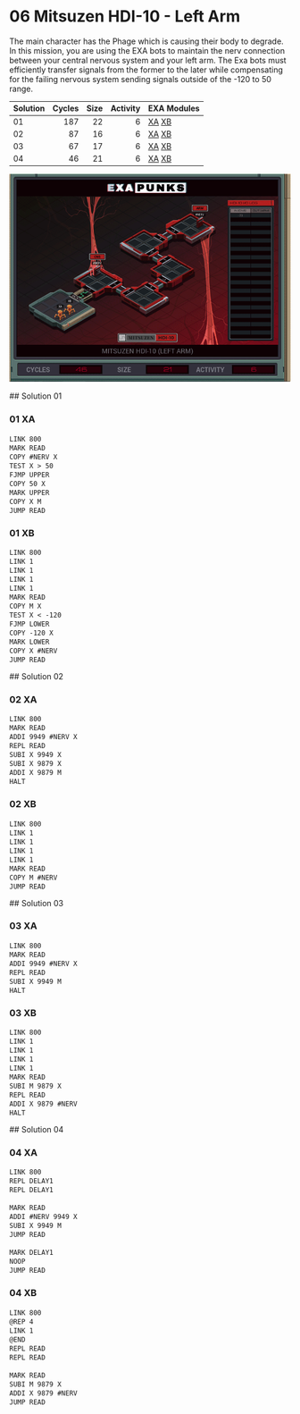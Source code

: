 # 06 Mitsuzen HDI-10 - Left Arm

The main character has the Phage which is causing their body to degrade. In this mission, you are using the EXA bots to maintain the nerv connection between your central nervous system and your left arm. The Exa bots must efficiently transfer signals from the former to the later while compensating for the failing nervous system sending signals outside of the -120 to 50 range.

| Solution | Cycles | Size | Activity | EXA Modules|
|:---------|-------:|-----:|---------:|------------|
| 01       |    187 |   22 |        6 | [XA](#01-xa) [XB](#01-xb) |
| 02       |     87 |   16 |        6 | [XA](#02-xa) [XB](#02-xb) |
| 03       |     67 |   17 |        6 | [XA](#03-xa) [XB](#03-xb) |
| 04       |     46 |   21 |        6 | [XA](#04-xa) [XB](#04-xb) |

![Solution 04](EXAPUNKS%20-%20Mitsuzen%20HDI-10.gif "Solution 04")

## Solution 01

### 01 XA

```
LINK 800
MARK READ
COPY #NERV X
TEST X > 50
FJMP UPPER
COPY 50 X
MARK UPPER
COPY X M
JUMP READ
```

### 01 XB

```
LINK 800
LINK 1
LINK 1
LINK 1
LINK 1
MARK READ
COPY M X
TEST X < -120
FJMP LOWER
COPY -120 X
MARK LOWER
COPY X #NERV
JUMP READ
```

## Solution 02

### 02 XA

```
LINK 800
MARK READ
ADDI 9949 #NERV X
REPL READ
SUBI X 9949 X
SUBI X 9879 X
ADDI X 9879 M
HALT
```

### 02 XB

```
LINK 800
LINK 1
LINK 1
LINK 1
LINK 1
MARK READ
COPY M #NERV
JUMP READ
```

## Solution 03

### 03 XA

```
LINK 800
MARK READ
ADDI 9949 #NERV X
REPL READ
SUBI X 9949 M
HALT
```

### 03 XB

```
LINK 800
LINK 1
LINK 1
LINK 1
LINK 1
MARK READ
SUBI M 9879 X
REPL READ
ADDI X 9879 #NERV
HALT
```

## Solution 04

### 04 XA

```
LINK 800
REPL DELAY1
REPL DELAY1

MARK READ
ADDI #NERV 9949 X
SUBI X 9949 M
JUMP READ

MARK DELAY1
NOOP
JUMP READ
```

### 04 XB

```
LINK 800
@REP 4
LINK 1
@END
REPL READ
REPL READ

MARK READ
SUBI M 9879 X
ADDI X 9879 #NERV
JUMP READ
```